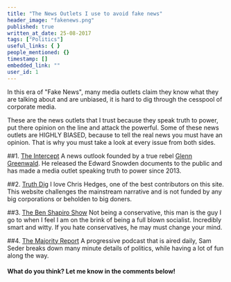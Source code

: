 ```yaml
---
title: "The News Outlets I use to avoid fake news"
header_image: "fakenews.png"
published: true
written_at_date: 25-08-2017
tags: ["Politics"]
useful_links: { }
people_mentioned: {}
timestamp: []
embedded_link: ""
user_id: 1
---
```


In this era of "Fake News", many media outlets claim they know what they are talking about and are unbiased, it is hard to dig through the cesspool of corporate media.  

These are the news outlets that I trust because they speak truth to power, put there opinion on the line and attack the powerful.  Some of these news outlets are HIGHLY BIASED, because to tell the real news you must have an opinion.  That is why you must take a look at every issue from both sides.


##1.  [The Intercept](https://theintercept.com/)
A news outlook founded by a true rebel [Glenn Greenwald](https://theintercept.com/staff/glenn-greenwald/).  He released the Edward Snowden documents to the public and has made a media outlet speaking truth to power since 2013.

##2.  [Truth Dig](https://www.truthdig.com/)
I love Chris Hedges, one of the best contributors on this site.  This website challenges the mainstream narrative and is not funded by any big corporations or beholden to big doners.

##3.  [The Ben Shapiro Show](http://www.dailywire.com/podcasts/show/ben-shapiro-show)
Not being a conservative, this man is the guy I go to when I feel I am on the brink of being a full blown socialist.  Incredibly smart and witty.  If you hate conservatives, he may must change your mind.

##4.  [The Majority Report](https://majority.fm/report/)
A progressive podcast that is aired daily, Sam Seder breaks down many minute details of politics, while having a lot of fun along the way.  


#### What do you think?  Let me know in the comments below!
